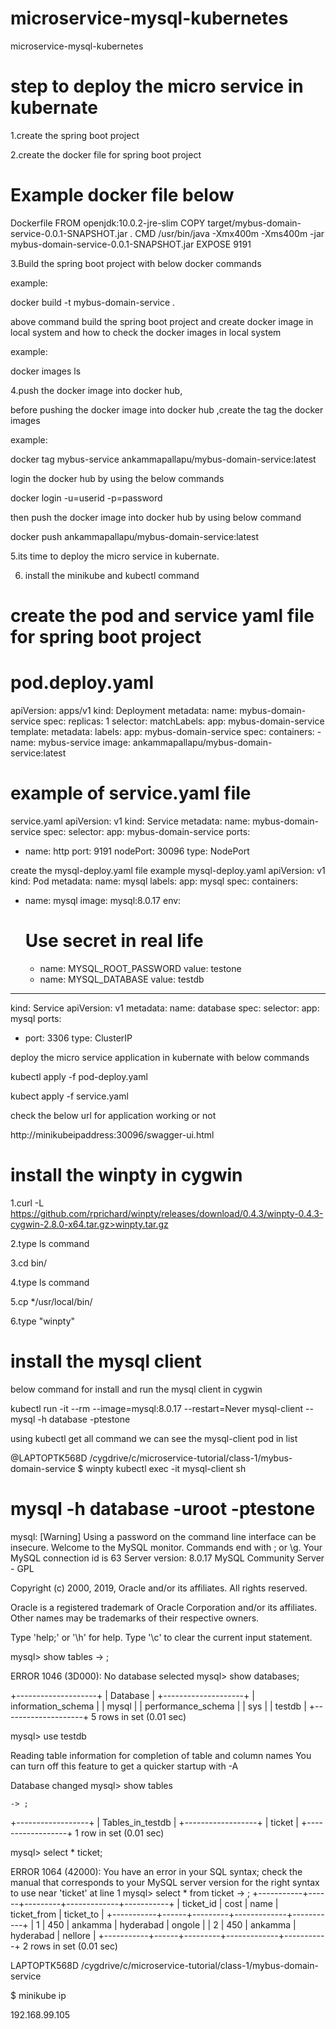 # microservice-mysql-kubernetes
microservice-mysql-kubernetes

step to deploy the micro service in kubernate
===========================================

1.create the spring boot project


2.create the docker file for spring boot project

Example docker file below
=========================
Dockerfile
FROM openjdk:10.0.2-jre-slim COPY target/mybus-domain-service-0.0.1-SNAPSHOT.jar . CMD /usr/bin/java -Xmx400m -Xms400m -jar mybus-domain-service-0.0.1-SNAPSHOT.jar EXPOSE 9191


3.Build the spring boot project with below docker commands

example:

docker build -t mybus-domain-service .

above command build the spring boot project and create docker image in local system and how to check the docker images in local system

example: 

docker images ls


4.push the docker image into docker hub,

before pushing the docker image into docker hub ,create the tag the docker images

example:

docker tag mybus-service ankammapallapu/mybus-domain-service:latest

login the docker hub by using the below commands

docker login -u=userid -p=password

then push the docker image into docker hub by using below command

docker push ankammapallapu/mybus-domain-service:latest




5.its time to deploy the micro service in kubernate.

6. install the minikube and kubectl command

create the pod and service yaml file for spring boot project
==========================================================

pod.deploy.yaml
==================
apiVersion: apps/v1
kind: Deployment
metadata:
  name: mybus-domain-service
spec:
  replicas: 1
  selector:
    matchLabels:
      app: mybus-domain-service
  template:
    metadata:
      labels:
        app: mybus-domain-service
    spec:
      containers:
      - name: mybus-service
        image: ankammapallapu/mybus-domain-service:latest


example of service.yaml file
============================
service.yaml
apiVersion: v1
kind: Service
metadata:
  name: mybus-domain-service
spec:
  selector:
    app: mybus-domain-service
  ports:
  - name: http
    port: 9191
    nodePort: 30096
  type: NodePort

  
 create the mysql-deploy.yaml file
 example
 mysql-deploy.yaml
 apiVersion: v1
kind: Pod
metadata:
  name: mysql
  labels:
    app: mysql
spec:
  containers:
   - name: mysql
     image: mysql:8.0.17
     env:
      # Use secret in real life
      - name: MYSQL_ROOT_PASSWORD
        value: testone
      - name: MYSQL_DATABASE
        value: testdb
---
kind: Service
apiVersion: v1
metadata:
  name: database
spec:
  selector:
    app: mysql
  ports:
  - port: 3306
  type: ClusterIP

 
 
 
deploy the micro service application in kubernate with below commands


kubectl apply -f pod-deploy.yaml 

kubect apply -f service.yaml


check the below url for application working or not

http://minikubeipaddress:30096/swagger-ui.html




install the winpty in cygwin
==============================
1.curl -L https://github.com/rprichard/winpty/releases/download/0.4.3/winpty-0.4.3-cygwin-2.8.0-x64.tar.gz>winpty.tar.gz

2.type ls command

3.cd bin/

4.type ls command

5.cp */usr/local/bin/

6.type "winpty"

install the mysql client
==============================
below command for install and run the mysql client in cygwin


kubectl run -it --rm --image=mysql:8.0.17 --restart=Never mysql-client -- mysql -h database -ptestone



using kubectl get all command we can see the mysql-client pod in list


@LAPTOPTK568D /cygdrive/c/microservice-tutorial/class-1/mybus-domain-service
$ winpty kubectl exec -it mysql-client sh

# mysql -h database -uroot -ptestone
mysql: [Warning] Using a password on the command line interface can be insecure.
Welcome to the MySQL monitor.  Commands end with ; or \g.
Your MySQL connection id is 63
Server version: 8.0.17 MySQL Community Server - GPL

Copyright (c) 2000, 2019, Oracle and/or its affiliates. All rights reserved.

Oracle is a registered trademark of Oracle Corporation and/or its
affiliates. Other names may be trademarks of their respective
owners.

Type 'help;' or '\h' for help. Type '\c' to clear the current input statement.

mysql> show tables
    -> ;
    
    
ERROR 1046 (3D000): No database selected
mysql> show databases;


+--------------------+
| Database           |
+--------------------+
| information_schema |
| mysql              |
| performance_schema |
| sys                |
| testdb             |
+--------------------+
5 rows in set (0.01 sec)

mysql> use testdb


Reading table information for completion of table and column names
You can turn off this feature to get a quicker startup with -A

Database changed
mysql> show tables

    -> ;
+------------------+
| Tables_in_testdb |
+------------------+
| ticket           |
+------------------+
1 row in set (0.01 sec)

mysql> select * ticket;


ERROR 1064 (42000): You have an error in your SQL syntax; check the manual that corresponds to your MySQL server version for the right syntax to use near 'ticket' at line 1
mysql> select * from ticket
    -> ;
+-----------+------+---------+-------------+-----------+
| ticket_id | cost | name    | ticket_from | ticket_to |
+-----------+------+---------+-------------+-----------+
|         1 |  450 | ankamma | hyderabad   | ongole    |
|         2 |  450 | ankamma | hyderabad   | nellore   |
+-----------+------+---------+-------------+-----------+
2 rows in set (0.01 sec)

LAPTOPTK568D /cygdrive/c/microservice-tutorial/class-1/mybus-domain-service

$ minikube ip

192.168.99.105


